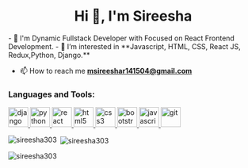 <h1 align="center">Hi 👋, I'm Sireesha</h1>
- 👀  I'm Dynamic Fullstack Developer with Focused on React Frontend Development.
- 👀 I’m interested in **Javascript, HTML, CSS, React JS, Redux,Python, Django.**

- 📫 How to reach me **msireeshar141504@gmail.com**

<h3 align="left">Languages and Tools:</h3>
<p align="left"> <a href="https://docs.djangoproject.com/en/4.1/" target="_blank"> <img src="https://www.vectorlogo.zone/logos/djangoproject/djangoproject-ar21.svg" alt="django" width="40" height="40"/> </a> <a href="https://www.python.org" target="_blank"> <img src="https://www.vectorlogo.zone/logos/python/python-icon.svg" alt="python" width="40" height="40"/> </a><a href="https://reactjs.org/" target="_blank"> <img src="https://www.vectorlogo.zone/logos/reactjs/reactjs-icon.svg" alt="react" width="40" height="40"/> </a>  <a href="https://developer.mozilla.org/en-US/docs/Web/HTML" target="_blank"> <img src="https://www.vectorlogo.zone/logos/w3_html5/w3_html5-icon.svg" alt="html5" width="40" height="40"/> </a><a href="https://developer.mozilla.org/en-US/docs/Web/CSS" target="_blank"> <img src="https://www.vectorlogo.zone/logos/w3_css/w3_css-icon.svg" alt="css3" width="40" height="40"/> </a> <a href="https://getbootstrap.com/" target="_blank"> <img src="https://www.vectorlogo.zone/logos/getbootstrap/getbootstrap-icon.svg" alt="bootstrap" width="40" height="40"/> </a>  <a href="https://developer.mozilla.org/en-US/docs/Web/JavaScript" target="_blank"> <img src="https://www.vectorlogo.zone/logos/javascript/javascript-icon.svg" alt="javascript" width="40" height="40"/> </a>  <a href="https://git-scm.com/" target="_blank"> <img src="https://www.vectorlogo.zone/logos/git-scm/git-scm-icon.svg" alt="git" width="40" height="40"/> </a></p>


<p><img align="left" src="https://github-readme-stats.vercel.app/api/top-langs?username=sireesha303&show_icons=true&locale=en&layout=compact" alt="sireesha303" /></p>

<p>&nbsp;<img align="center" src="https://github-readme-stats.vercel.app/api?username=sireesha303&show_icons=true&locale=en" alt="sireesha303" /></p>

<p><img align="center" src="https://github-readme-streak-stats.herokuapp.com/?user=sireesha303&" alt="sireesha303" /></p>
